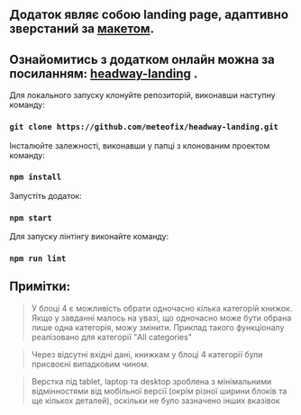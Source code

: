 ## Додаток являє собою landing page, адаптивно зверстаний за [макетом](https://www.figma.com/file/jU4uEiOYLAlSnGJWYhPDIL/Headway-Front-End-Test-Task?node-id=0%3A1).

## Ознайомитись з додатком онлайн можна за посиланням: [headway-landing](https://meteofix.github.io/headway-landing/) .

Для локального запуску клонуйте репозиторій, виконавши наступну команду:

### `git clone https://github.com/meteofix/headway-landing.git`

Інсталюйте залежності, виконавши у папці з клонованим проектом команду:

### `npm install`

Запустіть додаток:

### `npm start`

Для запуску лінтінгу виконайте команду:

### `npm run lint`

## Примітки:

> У блоці 4 є можливість обрати одночасно кілька категорій книжок. Якщо у завданні малось на увазі, що одночасно може бути обрана лише одна категорія, можу змінити. Приклад такого функціоналу реалізовано для категорії "All categories"

> Через відсутні вхідні дані, книжкам у блоці 4 категорії були присвоєні випадковим чином.

> Верстка під tablet, laptop та desktop зроблена з мінімальними відмінностями від мобільної версії (окрім різної ширини блоків та ще кількох деталей), оскільки не було зазначено інших вказівок

